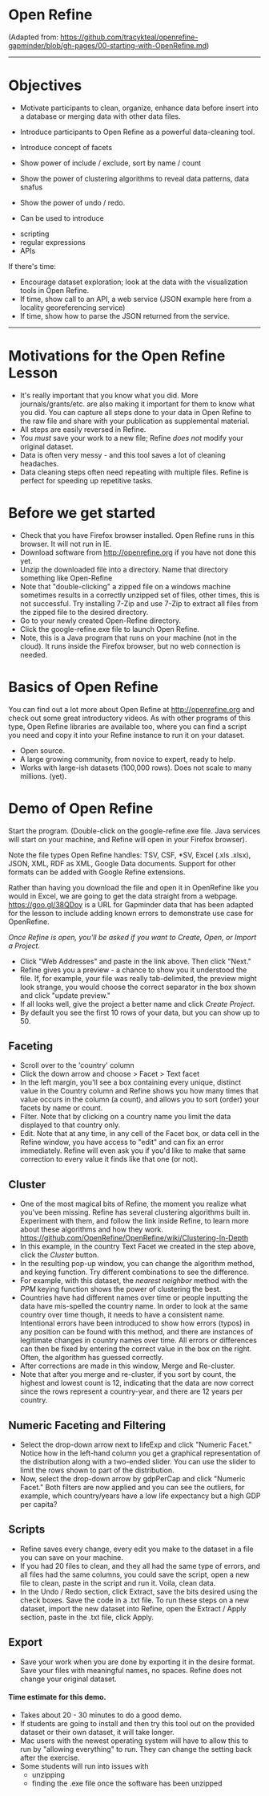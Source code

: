 
# Open Refine
(Adapted from: https://github.com/tracykteal/openrefine-gapminder/blob/gh-pages/00-starting-with-OpenRefine.md)

--------------------------------------------------

# Objectives

* Motivate participants to clean, organize, enhance data before insert into a database or merging data with other data files.
* Introduce participants to Open Refine as a powerful data-cleaning tool.

* Introduce concept of facets
* Show power of include / exclude, sort by name / count
* Show the power of clustering algorithms to reveal data patterns, data snafus
* Show the power of undo / redo.
* Can be used to introduce
 - scripting
 - regular expressions
 - APIs

If there's time: 
* Encourage dataset exploration; look at the data with the visualization tools in Open Refine.
* If time, show call to an API, a web service (JSON example here from a locality georeferencing service)
* If time, show how to parse the JSON returned from the service.

----------------------------------------------------

# Motivations for the Open Refine Lesson

* It's really important that you know what you did. More journals/grants/etc. are also making it important for them to know what you did. You can capture all steps done to your data in Open Refine to the raw file and share with your publication as supplemental material.
* All steps are easily reversed in Refine.
* You _must_ save your work to a new file; Refine _does not_ modify your original dataset.
* Data is often very messy - and this tool saves a lot of cleaning headaches.
* Data cleaning steps often need repeating with multiple files. Refine is perfect for speeding up repetitive tasks.

# Before we get started

* Check that you have Firefox browser installed. Open Refine runs in this browser. It will not run in IE.
* Download software from http://openrefine.org if you have not done this yet.
* Unzip the downloaded file into a directory. Name that directory something like Open-Refine
* Note that "double-clicking" a zipped file on a windows machine sometimes results in a correctly unzipped set of files, other times, this is not successful. Try installing 7-Zip and use 7-Zip to extract all files from the zipped file to the desired directory.
* Go to your newly created Open-Refine directory.
* Click the google-refine.exe file to launch Open Refine.
* Note, this is a Java program that runs on your machine (not in the cloud). It runs inside the Firefox browser, but no web connection is needed.

# Basics of Open Refine

You can find out a lot more about Open Refine at http://openrefine.org and check out some great introductory videos. As with other programs of this type, Open Refine libraries are available too, where you can find a script you need and copy it into your Refine instance to run it on your dataset.

* Open source.
* A large growing community, from novice to expert, ready to help.
* Works with large-ish datasets (100,000 rows). Does not scale to many millions. (yet).

# Demo of Open Refine

Start the program. (Double-click on the google-refine.exe file. Java services will start on your machine, and Refine will open in your Firefox browser).

Note the file types Open Refine handles: TSV, CSF, *SV, Excel (.xls .xlsx), JSON, XML, RDF as XML, Google Data documents. Support for other formats can be added with Google Refine extensions.

Rather than having you download the file and open it in OpenRefine like you would in Excel, we are going to get the data straight from a webpage. https://goo.gl/38QDoy is a URL for  Gapminder data that has been adapted for the lesson to include adding known errors to demonstrate use case for OpenRefine.

_Once Refine is open, you'll be asked if you want to Create, Open, or Import a Project._

* Click "Web Addresses" and paste in the link above. Then click "Next."
* Refine gives you a preview - a chance to show you it understood the file. If, for example, your file was really tab-delimited, the preview might look strange, you would choose the correct separator in the box shown and click "update preview."
* If all looks well, give the project a better name and click _Create Project._
* By default you see the first 10 rows of your data, but you can show up to 50.

## Faceting

* Scroll over to the 'country' column
* Click the down arrow and choose > Facet > Text facet
* In the left margin, you'll see a box containing every unique, distinct value in the Country column and Refine shows you how many times that value occurs in the column (a count), and allows you to sort (order) your facets by name or count.
* Filter. Note that by clicking on a country name you limit the data displayed to that country only.
* Edit. Note that at any time, in any cell of the Facet box, or data cell in the Refine window, you have access to "edit" and can fix an error immediately. Refine will even ask you if you'd like to make that same correction to every value it finds like that one (or not).

## Cluster

* One of the most magical bits of Refine, the moment you realize what you've been missing. Refine has several clustering algorithms built in. Experiment with them, and follow the link inside Refine, to learn more about these algorithms and how they work. https://github.com/OpenRefine/OpenRefine/wiki/Clustering-In-Depth
* In this example, in the country Text Facet we created in the step above, click the _Cluster_ button.
* In the resulting pop-up window, you can change the algorithm method, and keying function. Try different combinations to see the difference.
* For example, with this dataset, the _nearest neighbor_ method with the _PPM_ keying function shows the power of clustering the best.
* Countries have had different names over time or people inputting the data have mis-spelled the country name. In order to look at the same country over time though, it needs to have a consistent name. Intentional errors have been introduced to show how errors (typos) in any position can be found with this method, and there are instances of legitimate changes in country names over time. All errors or differences can then be fixed by entering the correct value in the box on the right. Often, the algorithm has guessed correctly.
* After corrections are made in this window, Merge and Re-cluster.
* Note that after you merge and re-cluster, if you sort by count, the highest and lowest count is 12, indicating that the data are now correct since the rows represent a country-year, and there are 12 years per country.

## Numeric Faceting and Filtering

* Select the drop-down arrow next to lifeExp and click "Numeric Facet." Notice how in the left-hand column you get a graphical representation of the distribution along with a two-ended slider. You can use the slider to limit the rows shown to part of the distribution.
* Now, select the drop-down arrow by gdpPerCap and click "Numeric Facet." Both filters are now applied and you can see the outliers, for example, which country/years have a low life expectancy but a high GDP per capita? 


## Scripts

* Refine saves every change, every edit you make to the dataset in a file you can save on your machine.
* If you had 20 files to clean, and they all had the same type of errors, and all files had the same columns, you could save the script, open a new file to clean, paste in the script and run it. Voila, clean data.
* In the Undo / Redo section, click Extract, save the bits desired using the check boxes. Save the code in a .txt file. To run these steps on a new dataset, import the new dataset into Refine, open the Extract / Apply section, paste in the .txt file, click Apply.

## Export

* Save your work when you are done by exporting it in the desire format. Save your files with meaningful names, no spaces. Refine does not change your original dataset.

#### Time estimate for this demo.
* Takes about 20 - 30 minutes to do a good demo.
* If students are going to install and then try this tool out on the provided dataset or their own dataset, it will take longer.
* Mac users with the newest operating system will have to allow this to run by "allowing everything" to run. They can change the setting back after the exercise.
* Some students will run into issues with
  - unzipping
  - finding the .exe file once the software has been unzipped

